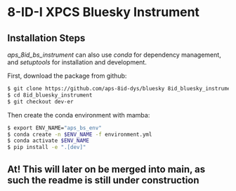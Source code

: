 # 8-ID-I XPCS Bluesky Instrument

## Installation Steps
*aps_8id_bs_instrument* can also use *conda* for dependency management, and
*setuptools* for installation and development.

First, download the package from github:

```bash
$ git clone https://github.com/aps-8id-dys/bluesky 8id_bluesky_instrument
$ cd 8id_bluesky_instrument
$ git checkout dev-er
```

Then create the conda environment with mamba:

```bash
$ export ENV_NAME="aps_bs_env"
$ conda create -n $ENV_NAME -f environment.yml
$ conda activate $ENV_NAME
$ pip install -e ".[dev]"
```

## At! This will later on be merged into main, as such the readme is still under construction
